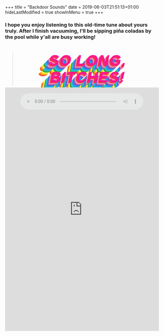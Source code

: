 +++
title = "Backdoor Sounds"
date = 2019-06-03T21:51:13+01:00
hideLastModified = true
showInMenu = true
+++

### I hope you enjoy listening to this old-time tune about yours truly.  After I finish vacuuming, I'll be sipping piña coladas by the pool while y'all are busy working!

> #  *<center style="color: deeppink; font-family: sans-serif; font-size: 3rem; letter-spacing: 0.15rem; text-transform: uppercase; text-shadow: -4px 4px #ef3550, -8px 8px #f48fb1, -12px 12px #7e57c2, -16px 16px #2196f3, -20px 20px #26c6da, -24px 24px #43a047, -28px 28px #eeff41, -32px 32px #f9a825, -36px 36px #ff5722;">So long, bitches!</center>*

<audio controls autoplay style="width: 80%; margin: 0 10%; position: relative; top: .5em; z-index: 1; opacity: .5"><source src="rons-way.wav" type="audio/wav"></audio>
<iframe src="https://giphy.com/embed/IVONohaL9OKWyTO23s" style="height: 800px; width: 100%; pointer-events: none; position: relative; bottom: 80px" frameBorder="0" class="giphy-embed" allowFullScreen></iframe><p><a href="https://giphy.com/gifs/rosemarierecords-miro-backdoor-rosemarie-IVONohaL9OKWyTO23s"></a></p>
